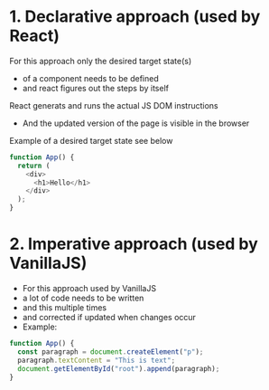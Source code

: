 # 1. Declarative approach (used by React)

For this approach only the desired target state(s)

- of a component needs to be defined
- and react figures out the steps by itself

React generats and runs the actual JS DOM instructions

- And the updated version of the page is visible in the browser

Example of a desired target state see below

```javascript
function App() {
  return (
    <div>
      <h1>Hello</h1>
    </div>
  );
}
```

# 2. Imperative approach (used by VanillaJS)

- For this approach used by VanillaJS
- a lot of code needs to be written
- and this multiple times
- and corrected if updated when changes occur
- Example:

```javascript
function App() {
  const paragraph = document.createElement("p");
  paragraph.textContent = "This is text";
  document.getElementById("root").append(paragraph);
}
```
